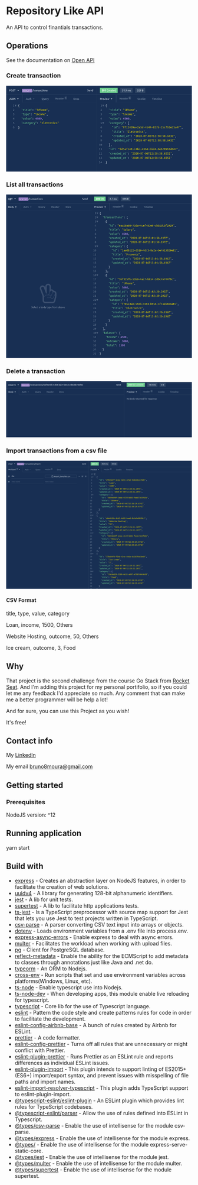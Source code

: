 # Repository Like API

An API to control finantials transactions.

## Operations

See the documentation on
[Open API](https://app.swaggerhub.com/apis/bruno8moura/financialtransactions-api/1.0.0)

### Create transaction
![Create a transanction](project_images/create_transaction.png)

### List all transactions
![List all transanctions](project_images/list_all_transactions.png)

### Delete a transaction
![Delete a transanction](project_images/delete_a_transaction.png)

### Import transactions from a csv file
![Import transanctions](project_images/import_transactions.png)

#### CSV Format
title, type, value, category

Loan, income, 1500, Others

Website Hosting, outcome, 50, Others

Ice cream, outcome, 3, Food


## Why

That project is the second challenge from the course Go Stack from [Rocket Seat](https://github.com/Rocketseat). And I'm adding this project for my personal portifolio, so if you could let me any feedback I'd appreciate so much. Any comment that can make me a better programmer will be help a lot!

And for sure, you can use this Project as you wish!

It's free!

## Contact info

My [LinkedIn](https://www.linkedin.com/in/bruno8moura/)

My email bruno8moura@gmail.com

## Getting started

### Prerequisites

NodeJS version: ^12

## Running application

yarn start

## Build with

- [express](https://www.npmjs.com/package/express) - Creates an abstraction layer on NodeJS features, in order to facilitate the creation of web solutions.
- [uuidv4](https://www.npmjs.com/package/uuidv4) - A library for generating 128-bit alphanumeric identifiers.
- [jest](https://www.npmjs.com/package/jest) - A lib for unit tests.
- [supertest](https://www.npmjs.com/package/supertest) - A lib to facilitate http applications tests.
- [ts-jest](https://www.npmjs.com/package/ts-jest) - Is a TypeScript preprocessor with source map support for Jest that lets you use Jest to test projects written in TypeScript.
- [csv-parse](https://www.npmjs.com/package/csv-parse) - A parser converting CSV text input into arrays or objects.
- [dotenv](https://www.npmjs.com/package/dotenv) -  Loads environment variables from a .env file into process.env.
- [express-async-errors](https://www.npmjs.com/package/express-async-errors) - Enable express to deal with async errors.
- [multer](https://www.npmjs.com/package/multer) - Facilitates the workload when working with upload files.
- [pg](https://www.npmjs.com/package/pg) - Client for PostgreSQL database.
- [reflect-metadata](https://www.npmjs.com/package/reflect-metadata) - Enable the ability for the ECMScript to add metadata to classes through annotations just like Java and .net do.
- [typeorm](https://www.npmjs.com/package/typeorm) - An ORM to Nodejs.
- [cross-env](https://www.npmjs.com/package/cross-env) - Run scripts that set and use environment variables across platforms(Windows, Linux, etc).
- [ts-node](https://www.npmjs.com/package/ts-node) - Enable typescript use into Nodejs.
- [ts-node-dev](https://www.npmjs.com/package/ts-node-dev) - When developing apps, this module enable live reloading for typescript.
- [typescript](https://www.npmjs.com/package/typescript) - Core lib for the use of Typescript language.
- [eslint](https://www.npmjs.com/package/eslint) - Pattern the code style and create patterns rules for code in order to facilitate the development.
- [eslint-config-airbnb-base](https://www.npmjs.com/package/eslint-config-airbnb-base) - A bunch of rules created by Airbnb for ESLint.
- [prettier](https://www.npmjs.com/package/prettier) - A code formatter.
- [eslint-config-prettier](https://www.npmjs.com/package/eslint-config-prettier) - Turns off all rules that are unnecessary or might conflict with Prettier.
- [eslint-plugin-prettier](https://www.npmjs.com/package/eslint-plugin-prettier) - Runs Prettier as an ESLint rule and reports differences as individual ESLint issues.
- [eslint-plugin-import](https://www.npmjs.com/package/eslint-plugin-import) - This plugin intends to support linting of ES2015+ (ES6+) import/export syntax, and prevent issues with misspelling of file paths and import names.
- [eslint-import-resolver-typescript](https://www.npmjs.com/package/eslint-import-resolver-typescript) - This plugin adds TypeScript support to eslint-plugin-import.
- [@typescript-eslint/eslint-plugin](https://www.npmjs.com/package/@typescript-eslint/eslint-plugin) - An ESLint plugin which provides lint rules for TypeScript codebases.
- [@typescript-eslint/parser](https://www.npmjs.com/package/) - Allow the use of rules defined into ESLint in Typescript.
- [@types/csv-parse](https://www.npmjs.com/package/) - Enable the use of intellisense for the module csv-parse.
- [@types/express](https://www.npmjs.com/package/) - Enable the use of intellisense for the module express.
- [@types/](https://www.npmjs.com/package/) - Enable the use of intellisense for the module express-serve-static-core.
- [@types/jest](https://www.npmjs.com/package/) - Enable the use of intellisense for the module jest.
- [@types/multer](https://www.npmjs.com/package/) - Enable the use of intellisense for the module multer.
- [@types/supertest](https://www.npmjs.com/package/) - Enable the use of intellisense for the module supertest.
